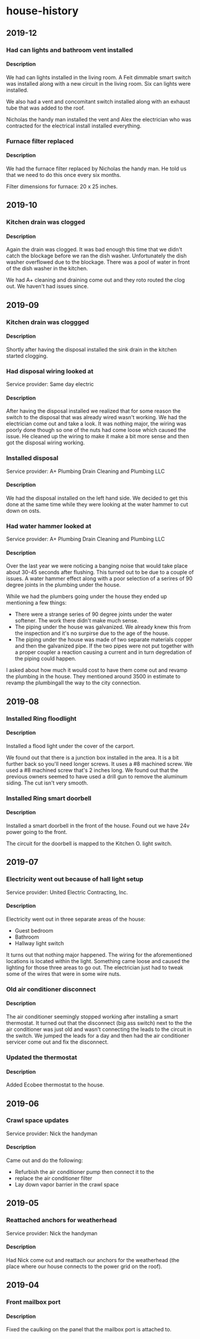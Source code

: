 # house-history

## 2019-12

### Had can lights and bathroom vent installed

#### Description

We had can lights installed in the living room. A Feit dimmable smart switch was installed along with a new circuit in the living room. Six can lights were installed.

We also had a vent and concomitant switch installed along with an exhaust tube that was added to the roof.

Nicholas the handy man installed the vent and Alex the electrician who was contracted for the electrical install installed everything.

### Furnace filter replaced

#### Description

We had the furnace filter replaced by Nicholas the handy man. He told us that we need to do this once every six months.

Filter dimensions for furnace: 20 x 25 inches.

## 2019-10

### Kitchen drain was clogged

#### Description

Again the drain was clogged. It was bad enough this time that we didn't catch the blockage before we ran the dish washer. Unfortunately the dish washer overflowed due to the blockage. There was a pool of water in front of the dish washer in the kitchen.

We had A+ cleaning and draining come out and they roto routed the clog out. We haven't had issues since.

## 2019-09

### Kitchen drain was cloggged

#### Description

Shortly after having the disposal installed the sink drain in the kitchen started clogging.

### Had disposal wiring looked at

Service provider: Same day electric

#### Description

After having the disposal installed we realized that for some reason the switch to the disposal that was already wired wasn't working. We had the electrician come out and take a look. It was nothing major, the wiring was poorly done though so one of the nuts had come loose which caused the issue. He cleaned up the wiring to make it make a bit more sense and then got the disposal wiring working.

### Installed disposal

Service provider: A+ Plumbing Drain Cleaning and Plumbing LLC

#### Description

We had the disposal installed on the left hand side. We decided to get this done at the same time while they were looking at the water hammer to cut down on osts.

### Had water hammer looked at

Service provider: A+ Plumbing Drain Cleaning and Plumbing LLC

#### Description

Over the last year we were noticing a banging noise that would take place about 30-45 seconds after flushing. This turned out to be due to a couple of issues. A water hammer effect along with a poor selection of a serires of 90 degree joints in the plumbing under the house.

While we had the plumbers going under the house they ended up mentioning a few things:

- There were a strange series of 90 degree joints under the water softener. The work there didn't make much sense.
- The piping under the house was galvanized. We already knew this from the inspection and it's no surpirse due to the age of the house.
- The piping under the house was made of two separate materials copper and then the galvanized pipe. If the two pipes were not put together with a proper coupler a reaction causing a current and in turn degredation of the piping could happen.

I asked about how much it would cost to have them come out and revamp the plumbing in the house. They mentioned around 3500 in estimate to revamp the plumbingall the way to the city connection.

## 2019-08

### Installed Ring floodlight

#### Description

Installed a flood light under the cover of the carport.

We found out that there is a junction box installed in the area. It is a bit further back so you'll need longer screws. It uses a #8 machined screw. We used a #8 machined screw that's 2 inches long. We found out that the previous owners seemed to have used a drill gun to remove the aluminum siding. The cut isn't very smooth.

### Installed Ring smart doorbell

#### Description

Installed a smart doorbell in the front of the house. Found out we have 24v power going to the front.

The circuit for the doorbell is mapped to the Kitchen O. light switch.

## 2019-07

### Electricity went out because of hall light setup

Service provider: United Electric Contracting, Inc.

#### Description

Electricity went out in three separate areas of the house:

- Guest bedroom
- Bathroom
- Hallway light switch

It turns out that nothing major happened. The wiring for the aforementioned locations is located within the light. Something came loose and caused the lighting for those three areas to go out. The electrician just had to tweak some of the wires that were in some wire nuts.

### Old air conditioner disconnect

#### Description

The air conditioner seemingly stopped working after installing a smart thermostat. It turned out that the disconnect (big ass switch) next to the the air conditioner was just old and wasn't connecting the leads to the circuit in the switch. We jumped the leads for a day and then had the air conditioner servicer come out and fix the disconnect.

### Updated the thermostat

#### Description

Added Ecobee thermostat to the house.

## 2019-06

### Crawl space updates

Service provider: Nick the handyman

#### Description

Came out and do the following:

- Refurbish the air conditioner pump then connect it to the
- replace the air conditioner filter
- Lay down vapor barrier in the crawl space

## 2019-05

### Reattached anchors for weatherhead

Service provider: Nick the handyman

#### Description

Had Nick come out and reattach our anchors for the weatherhead (the place where our house connects to the power grid on the roof).

## 2019-04

### Front mailbox port

#### Description

Fixed the caulking on the panel that the mailbox port is attached to.
